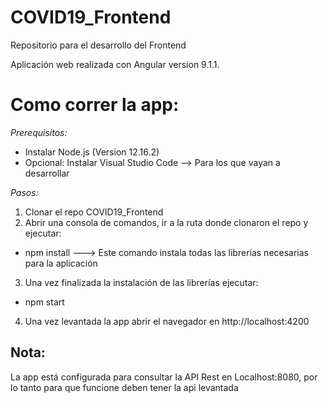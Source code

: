 # COVID19_Frontend
Repositorio para el desarrollo del Frontend

Aplicación web realizada con Angular version 9.1.1.

# Como correr la app:
*Prerequisitos:*
* Instalar Node.js (Version 12.16.2)
* Opcional: Instalar Visual Studio Code --> Para los que vayan a desarrollar

*Pasos:*
1) Clonar el repo COVID19_Frontend
2) Abrir una consola de comandos, ir a la ruta donde clonaron el repo y ejecutar:
* npm install         ---> Este comando instala todas las librerías necesarias para la aplicación
3) Una vez finalizada la instalación de las librerías ejecutar:
* npm start
4) Una vez levantada la app abrir el navegador en http://localhost:4200


## Nota:
La app está configurada para consultar la API Rest en Localhost:8080, por lo tanto para que funcione deben tener la api levantada
